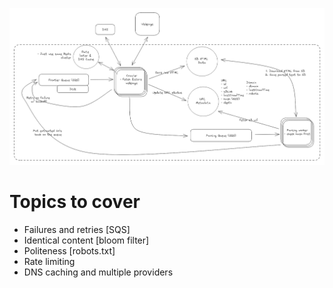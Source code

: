 ![Web Crawler](images/web_crawler.png)

# Topics to cover
- Failures and retries [SQS]
- Identical content [bloom filter]
- Politeness [robots.txt]
- Rate limiting
- DNS caching and multiple providers

